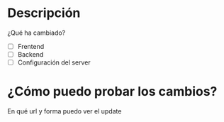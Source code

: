 # Descripción
¿Qué ha cambiado?

- [ ] Frentend
- [ ] Backend
- [ ] Configuración del server

# ¿Cómo puedo probar los cambios?
En qué url y forma puedo ver el update
